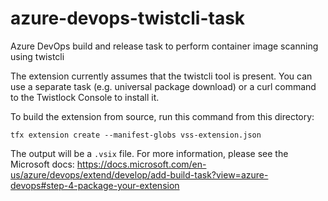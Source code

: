 # azure-devops-twistcli-task
Azure DevOps build and release task to perform container image scanning using twistcli

The extension currently assumes that the twistcli tool is present. You can use a separate task (e.g. universal package download) or a curl command to the Twistlock Console to install it.

To build the extension from source, run this command from this directory:

```
tfx extension create --manifest-globs vss-extension.json
```

The output will be a `.vsix` file.
For more information, please see the Microsoft docs: https://docs.microsoft.com/en-us/azure/devops/extend/develop/add-build-task?view=azure-devops#step-4-package-your-extension
